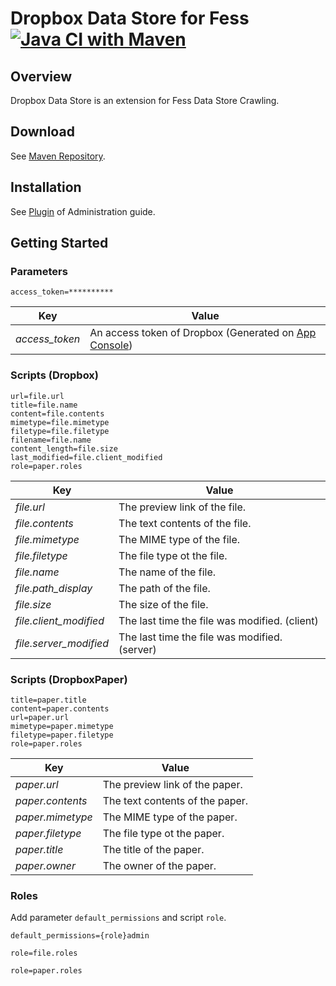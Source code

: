 Dropbox Data Store for Fess
[![Java CI with Maven](https://github.com/codelibs/fess-ds-dropbox/actions/workflows/maven.yml/badge.svg)](https://github.com/codelibs/fess-ds-dropbox/actions/workflows/maven.yml)
==========================

## Overview

Dropbox Data Store is an extension for Fess Data Store Crawling.

## Download

See [Maven Repository](http://central.maven.org/maven2/org/codelibs/fess/fess-ds-dropbox/).

## Installation

See [Plugin](https://fess.codelibs.org/13.4/admin/plugin-guide.html) of Administration guide.

## Getting Started

### Parameters

```properties
access_token=**********
```

| Key | Value |
| --- | --- |
| *access_token* | An access token of Dropbox (Generated on [App Console](https://www.dropbox.com/developers/apps)) |

### Scripts (Dropbox)

```properties
url=file.url
title=file.name
content=file.contents
mimetype=file.mimetype
filetype=file.filetype
filename=file.name
content_length=file.size
last_modified=file.client_modified
role=paper.roles
```

| Key | Value |
| --- | --- |
| *file.url* | The preview link of the file. |
| *file.contents* | The text contents of the file. |
| *file.mimetype* | The MIME type of the file. |
| *file.filetype* | The file type ot the file. |
| *file.name* | The name of the file. |
| *file.path_display* | The path of the file. |
| *file.size* | The size of the file. |
| *file.client_modified* | The last time the file was modified. (client) |
| *file.server_modified* | The last time the file was modified. (server) |

### Scripts (DropboxPaper)

```properties
title=paper.title
content=paper.contents
url=paper.url
mimetype=paper.mimetype
filetype=paper.filetype
role=paper.roles
```

| Key | Value |
| --- | --- |
| *paper.url* | The preview link of the paper. |
| *paper.contents* | The text contents of the paper. |
| *paper.mimetype* | The MIME type of the paper. |
| *paper.filetype* | The file type ot the paper. |
| *paper.title* | The title of the paper. |
| *paper.owner* | The owner of the paper. |

### Roles

Add parameter `default_permissions` and script `role`.

```properties
default_permissions={role}admin
```

```properties
role=file.roles
```

```properties
role=paper.roles
```
